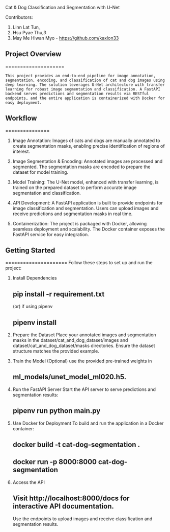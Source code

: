 Cat & Dog Classification and Segmentation with U-Net

Contributors:
1. Linn Lat Tun,
2. Hsu Pyae Thu,3
3. May Me Hlwan Myo - https://github.com/kaxlon33

## Project Overview
====================

    This project provides an end-to-end pipeline for image annotation, segmentation, encoding, and classification of cat and dog images using deep learning. The solution leverages U-Net architecture with transfer learning for robust image segmentation and classification. A FastAPI backend serves predictions and segmentation results via RESTful endpoints, and the entire application is containerized with Docker for easy deployment.

## Workflow
===============

1.  Image Annotation:
        Images of cats and dogs are manually annotated to create segmentation masks, enabling precise identification of regions of interest.

2.  Image Segmentation & Encoding:
        Annotated images are processed and segmented. The segmentation masks are encoded to prepare the dataset for model training.

3.  Model Training:
        The U-Net model, enhanced with transfer learning, is trained on the prepared dataset to perform accurate image segmentation and classification.

4.  API Development:
        A FastAPI application is built to provide endpoints for image classification and segmentation. Users can upload images and receive predictions and segmentation masks in real time.
        
5.  Containerization:
        The project is packaged with Docker, allowing seamless deployment and scalability. The Docker container exposes the FastAPI service for easy integration.

##  Getting Started
=====================
    Follow these steps to set up and run the project:

1.  Install Dependencies
    ## pip install -r requirement.txt
    (or) if using pipenv
      ## pipenv install

2.  Prepare the Dataset
        Place your annotated images and segmentation masks in the dataset/cat_and_dog_dataset/images and dataset/cat_and_dog_dataset/masks directories.
        Ensure the dataset structure matches the provided example.
        
3.  Train the Model (Optional)
      use the provided pre-trained weights in
     ## ml_models/unet_model_ml020.h5.

4.  Run the FastAPI Server
        Start the API server to serve predictions and segmentation results:
    ## pipenv run python main.py

5.  Use Docker for Deployment
        To build and run the application in a Docker container:
    ## docker build -t cat-dog-segmentation .
    ## docker run -p 8000:8000 cat-dog-segmentation

6.  Access the API
    ## Visit http://localhost:8000/docs for interactive API documentation.
    Use the endpoints to upload images and receive classification and segmentation results.

